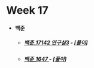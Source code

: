 # Week 17

- #### 백준

  - ##### [백준_17142 연구실3](https://www.acmicpc.net/problem/17142) - [[풀이](https://github.com/catch4/Song/blob/master/2020/week17/17142_lab3.cpp)]
  
  - ##### [백준_1647 ](https://www.acmicpc.net/problem/1647) - [[풀이](https://github.com/catch4/Song/blob/master/2020/week17/1647.cpp)]

